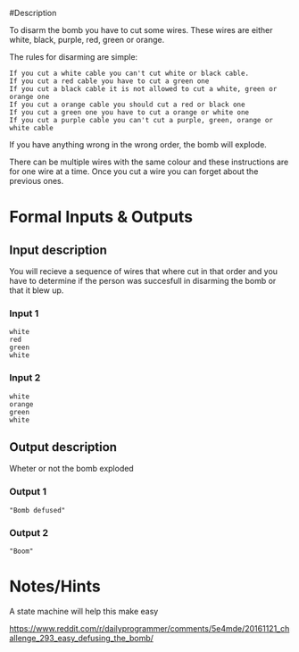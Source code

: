 #Description

To disarm the bomb you have to cut some wires. These wires are either white, black, purple, red, green or orange.

The rules for disarming are simple:

    If you cut a white cable you can't cut white or black cable.
    If you cut a red cable you have to cut a green one
    If you cut a black cable it is not allowed to cut a white, green or orange one
    If you cut a orange cable you should cut a red or black one
    If you cut a green one you have to cut a orange or white one
    If you cut a purple cable you can't cut a purple, green, orange or white cable

If you have anything wrong in the wrong order, the bomb will explode. 


There can be multiple wires with the same colour and these instructions are for one wire at a time. Once you cut a wire you can forget about the previous ones. 
# Formal Inputs & Outputs

## Input description

You will recieve a sequence of wires that where cut in that order and you have to determine if the person was succesfull in disarming the bomb or that it blew up.


### Input 1

    white
    red
    green
    white

### Input 2

    white
    orange
    green
    white

## Output description

Wheter or not the bomb exploded

### Output 1

    "Bomb defused"

### Output 2

    "Boom"

# Notes/Hints

A state machine will help this make easy

https://www.reddit.com/r/dailyprogrammer/comments/5e4mde/20161121_challenge_293_easy_defusing_the_bomb/
